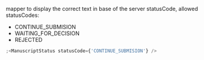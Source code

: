mapper to display the correct text in base of the server statusCode, allowed statusCodes:

- CONTINUE_SUBMISION
- WAITING_FOR_DECISION
- REJECTED

```js
;<ManuscriptStatus statusCode={'CONTINUE_SUBMISION'} />
```
